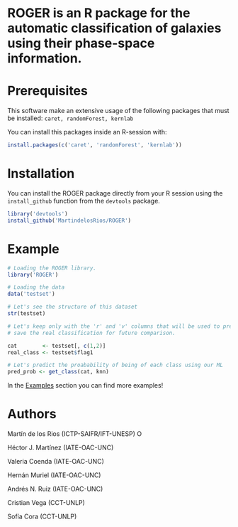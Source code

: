 # ROGER is an R package for the automatic classification of galaxies using their phase-space information.

# Prerequisites

This software make an extensive usage of the following packages that must be installed: ```caret, randomForest, kernlab```

You can install this packages inside an R-session with:

```R
install.packages(c('caret', 'randomForest', 'kernlab'))
``` 

# Installation

You can install the ROGER package directly from your R session using the ```install_github``` function from the ```devtools``` package.

``` R
library('devtools')
install_github('MartindelosRios/ROGER')
```

# Example

``` R
# Loading the ROGER library.
library('ROGER')

# Loading the data
data('testset')

# Let's see the structure of this dataset
str(testset)

# Let's keep only with the 'r' and 'v' columns that will be used to predict, and
# save the real classification for future comparison.

cat        <- testset[, c(1,2)]
real_class <- testset$flag1

# Let's predict the proabability of being of each class using our ML
pred_prob <- get_class(cat, knn)
```
In the [Examples](https://github.com/Martindelosrios/ROGER/tree/master/Examples) section you can find more
examples!
# Authors

Martín de los Rios (ICTP-SAIFR/IFT-UNESP) <a itemprop="sameAs"  href="https://orcid.org/0000-0003-2190-2196" target="orcid.widget" rel="noopener noreferrer" style="vertical-align:top;"> <img src="https://orcid.org/sites/default/files/images/orcid_16x16.png" style="width:1em;margin-right:.5em;" alt="ORCID iD icon"></a>

Héctor J. Martínez (IATE-OAC-UNC)

Valeria Coenda (IATE-OAC-UNC)


Hernán Muriel (IATE-OAC-UNC)


Andrés N. Ruiz (IATE-OAC-UNC)


Cristian Vega (CCT-UNLP)


Sofía Cora (CCT-UNLP)


